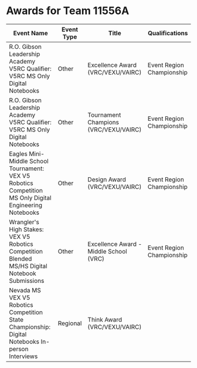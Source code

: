 # Awards for Team 11556A

| Event Name | Event Type | Title | Qualifications |
|------------|------------|-------|----------------|
| R.O. Gibson Leadership Academy V5RC Qualifier: V5RC MS Only Digital Notebooks | Other | Excellence Award (VRC/VEXU/VAIRC) | Event Region Championship |
| R.O. Gibson Leadership Academy V5RC Qualifier: V5RC MS Only Digital Notebooks | Other | Tournament Champions (VRC/VEXU/VAIRC) | Event Region Championship |
| Eagles Mini-Middle School Tournament: VEX V5 Robotics Competition MS Only Digital Engineering Notebooks | Other | Design Award (VRC/VEXU/VAIRC) | Event Region Championship |
| Wrangler's High Stakes: VEX V5 Robotics Competition Blended MS/HS Digital Notebook Submissions | Other | Excellence Award - Middle School (VRC) | Event Region Championship |
| Nevada MS VEX V5 Robotics Competition State Championship: Digital Notebooks In-person Interviews | Regional | Think Award (VRC/VEXU/VAIRC) |  |
